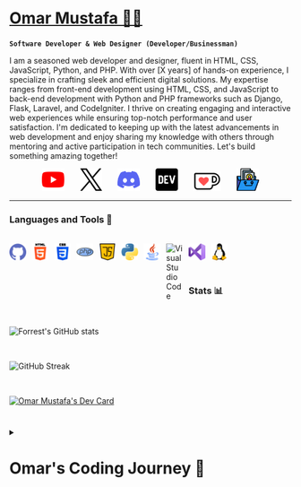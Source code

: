 <link rel="stylesheet" href="https://cdnjs.cloudflare.com/ajax/libs/font-awesome/6.5.1/css/all.min.css" integrity="sha512-DTOQO9RWCH3ppGqcWaEA1BIZOC6xxalwEsw9c2QQeAIftl+Vegovlnee1c9QX4TctnWMn13TZye+giMm8e2LwA==" crossorigin="anonymous" referrerpolicy="no-referrer" />

<p align="center">
  <a href="https://github.com/notomarmustafa">
    <h1 style="color: black;">Omar Mustafa 🧑‍💻</h1></a>
</p>

**`Software Developer & Web Designer (Developer/Businessman)`**

I am a seasoned web developer and designer, fluent in HTML, CSS, JavaScript, Python, and PHP. With over [X years] of hands-on experience, I specialize in crafting sleek and efficient digital solutions. My expertise ranges from front-end development using HTML, CSS, and JavaScript to back-end development with Python and PHP frameworks such as Django, Flask, Laravel, and CodeIgniter. I thrive on creating engaging and interactive web experiences while ensuring top-notch performance and user satisfaction. I'm dedicated to keeping up with the latest advancements in web development and enjoy sharing my knowledge with others through mentoring and active participation in tech communities. Let's build something amazing together!

<!-- Social icons section -->
<p align="center">
  <a href="https://www.youtube.com/@hoppiesstore"><img src="img/socials/youtube.png" width="40px" /></a>
  &#8287;&#8287;&#8287;&#8287;&#8287;
  <a href="twitter"><img src="img/socials/twitter.png" width="40px" /></a>
  &#8287;&#8287;&#8287;&#8287;&#8287;
  <a href="discord"><img src="img/socials/discord.png" width="40px" /></a>
  &#8287;&#8287;&#8287;&#8287;&#8287;
  <a href="dev.to"><img src="img/socials/dev.png" width="40px" /></a>
  &#8287;&#8287;&#8287;&#8287;&#8287;
  <a href="ko-fi"><img src="img/socials/ko-fi.png" width="50px" /></a>
  &#8287;&#8287;&#8287;&#8287;&#8287;
  <a href="portfolio"><img src="img/socials/portfolio.png" width="40px" /></a>
</p>

---

### Languages and Tools 🧰
<br />

<img align="left" alt="GitHub" width="30px" style="padding-right:10px;" src="img/tools/github.png" />

<img align="left" alt="HTML" width="30px" style="padding-right:10px;" src="img/tools/html-5.png" />

<img align="left" alt="CSS" width="30px" style="padding-right:10px;" src="img/tools/css-3.png" />

<img align="left" alt="PHP" width="30px" style="padding-right:10px;" src="img/tools/php.png" />

<img align="left" alt="JavaScript" width="30px" style="padding-right:10px;" src="img/tools/java-script.png" />

<img align="left" alt="Python" width="30px" style="padding-right:10px;" src="img/tools/python.png" />

<img align="left" alt="Java" width="30px" style="padding-right:10px;" src="img/tools/java.png"/>

<img align="left" alt="Visual Studio Code" width="30px" style="padding-right:10px;" src="https://cdn.jsdelivr.net/npm/simple-icons@3.13.0/icons/visualstudiocode.svg" />

<img align="left" alt="Visual Studio" width="30px" style="padding-right:10px;" src="https://raw.githubusercontent.com/devicons/devicon/6910f0503efdd315c8f9b858234310c06e04d9c0/icons/visualstudio/visualstudio-original.svg" />

<img align="left" alt="Linux" width="30px" style="padding-right:10px;" src="img/tools/linux.png" />

<!-- <img align="left" alt="React" width="30px" style="padding-right:10px;" src="https://cdn.jsdelivr.net/gh/devicons/devicon/icons/react/react-original.svg" /> -->

<!-- <img align="left" alt="NodeJS" width="30px" style="padding-right:10px;" src="https://cdn.jsdelivr.net/gh/devicons/devicon/icons/nodejs/nodejs-original.svg" /> -->

<!-- <img align="left" alt="C++" width="30px" style="padding-right:10px;" src="https://cdn.jsdelivr.net/gh/devicons/devicon/icons/cplusplus/cplusplus-line.svg" /> -->

<br />
<br />

#

### Stats 📊
<br />

![Forrest's GitHub stats](https://github-readme-stats.vercel.app/api?username=notomarmustafa&show_icons=true&theme=gruvbox)

<br />

![GitHub Streak](https://streak-stats.demolab.com?user=notomarmustafa&theme=gruvbox&border_radius=4.5) 

<br />

<a href="https://app.daily.dev/omarmustafa"><img src="https://api.daily.dev/devcards/5fc1e286c97541eebf2cedbce8810e90.png?r=tn7" width="400" alt="Omar Mustafa's Dev Card"/></a>

#

<details>
 <summary><h1>Omar's Coding Journey 📰</h1></summary>
<h2>My Journey in Web Development: A Multifaceted Exploration</h2>

<h4>My journey in web development has been a dynamic and enriching experience, marked by the exploration of various programming languages and technologies. From the foundational elements of HTML and CSS to the intricacies of JavaScript, Python, and PHP, each language has contributed to my growth as a developer in unique ways.</h4>

<h2>HTML and CSS: Building Blocks of the Web</h2>

<h4>My foray into web development began with HTML and CSS, the fundamental building blocks of the internet. HTML provided me with the structure and semantics necessary to create web pages, while CSS empowered me to style and design them to my liking. Through countless hours of trial and error, I honed my skills in crafting visually appealing and user-friendly interfaces, mastering the art of responsive design and layout optimization.</h4>

<h2>JavaScript: Unleashing Interactivity and Dynamism</h2>

<h4>As I delved deeper into the world of web development, I encountered JavaScript, a dynamic and versatile scripting language. JavaScript opened up a world of possibilities, enabling me to add interactivity and dynamism to my web applications. From creating dynamic forms and interactive animations to implementing client-side validation and asynchronous communication with servers, JavaScript empowered me to breathe life into static web pages and create engaging user experiences.</h4>

<h2>Python: Powering Backend Development and Beyond</h2>

<h4>With a solid foundation in frontend development established, I turned my attention to backend development with Python. Renowned for its simplicity, readability, and versatility, Python proved to be an invaluable asset in my coding arsenal. I leveraged Python's extensive libraries and frameworks to build robust web applications, handle database interactions, and implement complex algorithms and data processing tasks. Beyond web development, Python also introduced me to the exciting worlds of data science and machine learning, where I explored its capabilities in analyzing data, building predictive models, and extracting insights from vast datasets.</h4>

<h2>PHP: Navigating the Server-Side Landscape</h2>

<h4>In my quest for a deeper understanding of web development, I ventured into server-side scripting with PHP. PHP empowered me to create dynamic and interactive web applications, handling server-side logic and generating dynamic content seamlessly. With PHP, I gained proficiency in building feature-rich websites, implementing user authentication systems, and integrating with databases to store and retrieve data efficiently. The experience broadened my understanding of web development, equipping me with the skills to architect scalable and maintainable web solutions.</h4>

<h2>Conclusion: A Continuing Journey of Growth and Exploration</h2>

<h4>My journey in web development has been characterized by continuous learning, experimentation, and growth. From mastering the foundational elements of HTML and CSS to exploring the dynamic capabilities of JavaScript, Python, and PHP, each language has played a pivotal role in shaping my development journey. As I continue to evolve as a developer, I am excited to embrace new technologies, tackle complex challenges, and push the boundaries of what's possible in the dynamic and ever-evolving world of web development.</h4>
